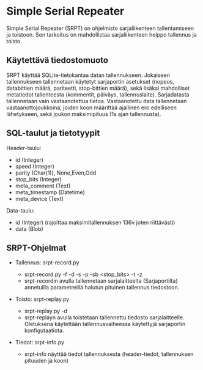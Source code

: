 # Simple Serial Repeater

Simple Serial Repeater (SRPT) on ohjelmisto sarjaliikenteen tallentamiseen ja toistoon. Sen
tarkoitus on mahdollistaa sarjaliikenteen helppo tallennus ja toisto.

## Käytettävä tiedostomuoto
SRPT käyttää SQLite-tietokantaa datan tallennukseen. Jokaiseen tallennukseen tallennetaan käytetyt sarjaportin asetukset (nopeus, databittien määrä, pariteetti, stop-bittien määrä), sekä lisäksi mahdolliset metatiedot tallenteesta (kommentit, päiväys, tallennuslaite). Sarjadatasta tallennetaan vain vastaanotettua tietoa. Vastaanotettu data tallennetaan vastaanottojoukkoina, joiden koon määrittää ajallinen ero edelliseen lähetykseen, sekä joukon maksimipituus (1s ajan tallennusta).


## SQL-taulut ja tietotyypit
Header-taulu:
  * id (Integer)
  * speed (Integer)
  * parity (Char(1)), None,Even,Odd
  * stop_bits (Integer)
  * meta_comment (Text)
  * meta_timestamp (Datetime)
  * meta_device (Text)

Data-taulu:
  * id (Integer) (rajoittaa maksimitallennuksen 136v joten riittävästi)
  * data (Blob)

## SRPT-Ohjelmat
* Tallennus: srpt-record.py
    * srpt-record.py -f <filename> -d <serial device> -s <speed> -p <parity> -sb <stop_bits> -t <duration> -z <size>
    * srpt-recordin avulla tallennetaan sarjalaitteelta (Sarjaportilta) annetuilla parametreillä halutun pituinen tallennus tiedostoon.

* Toisto: srpt-replay.py
  * srpt-replay.py -d <serial device> <filename>
  * srpt-replayn avulla toistetaan tallennettu tiedosto sarjalaitteelle. Oletuksena käytettään tallennusvaiheessa käytettyjä sarjaportin konfigutaatiota.

* Tiedot: srpt-info.py
  * srpt-info näyttää tiedot tallennuksesta (header-tiedot, tallennuksen pituuden ja koon)
